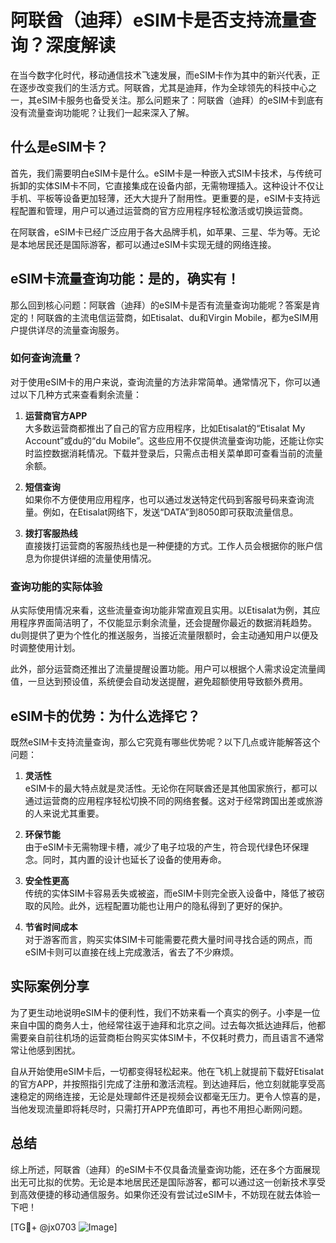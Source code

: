 # 阿联酋（迪拜）eSIM卡是否支持流量查询？深度解读

在当今数字化时代，移动通信技术飞速发展，而eSIM卡作为其中的新兴代表，正在逐步改变我们的生活方式。阿联酋，尤其是迪拜，作为全球领先的科技中心之一，其eSIM卡服务也备受关注。那么问题来了：阿联酋（迪拜）的eSIM卡到底有没有流量查询功能呢？让我们一起来深入了解。

## 什么是eSIM卡？

首先，我们需要明白eSIM卡是什么。eSIM卡是一种嵌入式SIM卡技术，与传统可拆卸的实体SIM卡不同，它直接集成在设备内部，无需物理插入。这种设计不仅让手机、平板等设备更加轻薄，还大大提升了耐用性。更重要的是，eSIM卡支持远程配置和管理，用户可以通过运营商的官方应用程序轻松激活或切换运营商。

在阿联酋，eSIM卡已经广泛应用于各大品牌手机，如苹果、三星、华为等。无论是本地居民还是国际游客，都可以通过eSIM卡实现无缝的网络连接。

## eSIM卡流量查询功能：是的，确实有！

那么回到核心问题：阿联酋（迪拜）的eSIM卡是否有流量查询功能呢？答案是肯定的！阿联酋的主流电信运营商，如Etisalat、du和Virgin Mobile，都为eSIM用户提供详尽的流量查询服务。

### 如何查询流量？

对于使用eSIM卡的用户来说，查询流量的方法非常简单。通常情况下，你可以通过以下几种方式来查看剩余流量：

1. **运营商官方APP**  
   大多数运营商都推出了自己的官方应用程序，比如Etisalat的“Etisalat My Account”或du的“du Mobile”。这些应用不仅提供流量查询功能，还能让你实时监控数据消耗情况。下载并登录后，只需点击相关菜单即可查看当前的流量余额。

2. **短信查询**  
   如果你不方便使用应用程序，也可以通过发送特定代码到客服号码来查询流量。例如，在Etisalat网络下，发送“DATA”到8050即可获取流量信息。

3. **拨打客服热线**  
   直接拨打运营商的客服热线也是一种便捷的方式。工作人员会根据你的账户信息为你提供详细的流量使用情况。

### 查询功能的实际体验

从实际使用情况来看，这些流量查询功能非常直观且实用。以Etisalat为例，其应用程序界面简洁明了，不仅能显示剩余流量，还会提醒你最近的数据消耗趋势。du则提供了更为个性化的推送服务，当接近流量限额时，会主动通知用户以便及时调整使用计划。

此外，部分运营商还推出了流量提醒设置功能。用户可以根据个人需求设定流量阈值，一旦达到预设值，系统便会自动发送提醒，避免超额使用导致额外费用。

## eSIM卡的优势：为什么选择它？

既然eSIM卡支持流量查询，那么它究竟有哪些优势呢？以下几点或许能解答这个问题：

1. **灵活性**  
   eSIM卡的最大特点就是灵活性。无论你在阿联酋还是其他国家旅行，都可以通过运营商的应用程序轻松切换不同的网络套餐。这对于经常跨国出差或旅游的人来说尤其重要。

2. **环保节能**  
   由于eSIM卡无需物理卡槽，减少了电子垃圾的产生，符合现代绿色环保理念。同时，其内置的设计也延长了设备的使用寿命。

3. **安全性更高**  
   传统的实体SIM卡容易丢失或被盗，而eSIM卡则完全嵌入设备中，降低了被窃取的风险。此外，远程配置功能也让用户的隐私得到了更好的保护。

4. **节省时间成本**  
   对于游客而言，购买实体SIM卡可能需要花费大量时间寻找合适的网点，而eSIM卡则可以直接在线上完成激活，省去了不少麻烦。

## 实际案例分享

为了更生动地说明eSIM卡的便利性，我们不妨来看一个真实的例子。小李是一位来自中国的商务人士，他经常往返于迪拜和北京之间。过去每次抵达迪拜后，他都需要亲自前往机场的运营商柜台购买实体SIM卡，不仅耗时费力，而且语言不通常常让他感到困扰。

自从开始使用eSIM卡后，一切都变得轻松起来。他在飞机上就提前下载好Etisalat的官方APP，并按照指引完成了注册和激活流程。到达迪拜后，他立刻就能享受高速稳定的网络连接，无论是处理邮件还是视频会议都毫无压力。更令人惊喜的是，当他发现流量即将耗尽时，只需打开APP充值即可，再也不用担心断网问题。

## 总结

综上所述，阿联酋（迪拜）的eSIM卡不仅具备流量查询功能，还在多个方面展现出无可比拟的优势。无论是本地居民还是国际游客，都可以通过这一创新技术享受到高效便捷的移动通信服务。如果你还没有尝试过eSIM卡，不妨现在就去体验一下吧！

[TG💪+ @jx0703 ![Image](https://github.com/user-attachments/assets/dbca1d08-cadb-493c-b0ec-ad6f7a83f270)]